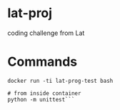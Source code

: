 # lat-proj
coding challenge from Lat

# Commands
```docker build -t lat-prog-test .
docker run -ti lat-prog-test bash

# from inside container
python -m unittest```

